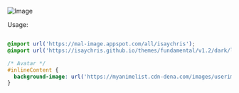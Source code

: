 ![Image](http://i.imgur.com/COU2Yvj.png)

Usage:
```CSS

@import url('https://mal-image.appspot.com/all/isaychris');
@import url('https://isaychris.github.io/themes/fundamental/v1.2/dark/layout.css');

/* Avatar */
#inlineContent {
  background-image: url('https://myanimelist.cdn-dena.com/images/userimages/1117293.jpg');
}
````
  
